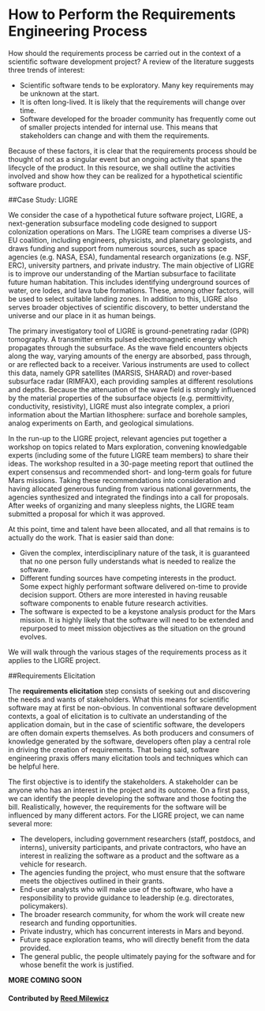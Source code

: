 # How to Perform the Requirements Engineering Process

How should the requirements process be carried out in the context of a scientific software development project? A review of the literature suggests three trends of interest:

- Scientific software tends to be exploratory. Many key requirements may be unknown at the start.
- It is often long-lived. It is likely that the requirements will change over time. 
- Software developed for the broader community has frequently come out of smaller projects intended for internal use. This means that stakeholders can change and with them the requirements. 

Because of these factors, it is clear that the requirements process should be thought of not as a singular event but an ongoing activity that spans the lifecycle of the product. In this resource, we shall outline the activities involved and show how they can be realized for a hypothetical scientific software product.

##Case Study: LIGRE

We consider the case of a hypothetical future software project, LIGRE, a next-generation subsurface modeling code designed to support colonization operations on Mars. The LIGRE team comprises a diverse US-EU coalition, including engineers, physicists, and planetary geologists, and draws funding and support from numerous sources, such as space agencies (e.g. NASA, ESA), fundamental research organizations (e.g. NSF, ERC), university partners, and private industry. The main objective of LIGRE is to improve our understanding of the Martian subsurface to facilitate future human habitation. This includes identifying underground sources of water, ore lodes, and lava tube formations. These, among other factors, will be used to select suitable landing zones. In addition to this, LIGRE also serves broader objectives of scientific discovery, to better understand the universe and our place in it as human beings.

The primary investigatory tool of LIGRE is ground-penetrating radar (GPR) tomography. A transmitter emits pulsed electromagnetic energy which propagates through the subsurface. As the wave field encounters objects along the way, varying amounts of the energy are absorbed, pass through, or are reflected back to a receiver. Various instruments are used to collect this data, namely GPR satellites (MARSIS, SHARAD) and rover-based subsurface radar (RIMFAX), each providing samples at different resolutions and depths. Because the attenuation of the wave field is strongly influenced by the material properties of the subsurface objects (e.g. permittivity, conductivity, resistivity), LIGRE must also integrate complex, a priori information about the Martian lithosphere: surface and borehole samples, analog experiments on Earth, and geological simulations. 

In the run-up to the LIGRE project, relevant agencies put together a workshop on topics related to Mars exploration, convening knowledgable experts (including some of the future LIGRE team members) to share their ideas. The workshop resulted in a 30-page meeting report that outlined the expert consensus and recommended short- and long-term goals for future Mars missions. Taking these recommendations into consideration and having allocated generous funding from various national governments, the agencies synthesized and integrated the findings into a call for proposals. After weeks of organizing and many sleepless nights, the LIGRE team submitted a proposal for which it was approved.

At this point, time and talent have been allocated, and all that remains is to actually do the work. That is easier said than done:

- Given the complex, interdisciplinary nature of the task, it is guaranteed that no one person fully understands what is needed to realize the software. 
- Different funding sources have competing interests in the product. Some expect highly performant software delivered on-time to provide decision support. Others are more interested in having reusable software components to enable future research activities.
- The software is expected to be a keystone analysis product for the Mars mission. It is highly likely that the software will need to be extended and repurposed to meet mission objectives as the situation on the ground evolves.

We will walk through the various stages of the requirements process as it applies to the LIGRE project.

##Requirements Elicitation

The **requirements elicitation** step consists of seeking out and discovering the needs and wants of stakeholders. What this means for scientific software may at first be non-obvious. In conventional software development contexts, a goal of elicitation is to cultivate an understanding of the application domain, but in the case of scientific software, the developers are often domain experts themselves. As both producers and consumers of knowledge generated by the software, developers often play a central role in driving the creation of requirements. That being said, software engineering praxis offers many elicitation tools and techniques which can be helpful here.

The first objective is to identify the stakeholders. A stakeholder can be anyone who has an interest in the project and its outcome. On a first pass, we can identify the people developing the software and those footing the bill. Realistically, however, the requirements for the software will be influenced by many different actors. For the LIGRE project, we can name several more:

- The developers, including government researchers (staff, postdocs, and interns), university participants, and private contractors, who have an interest in realizing the software as a product and the software as a vehicle for research.
- The agencies funding the project, who must ensure that the software meets the objectives outlined in their grants. 
- End-user analysts who will make use of the software, who have a responsibility to provide guidance to leadership (e.g. directorates, policymakers).
- The broader research community, for whom the work will create new research and funding opportunities.
- Private industry, which has concurrent interests in Mars and beyond.
- Future space exploration teams, who will directly benefit from the data provided. 
- The general public, the people ultimately paying for the software and for whose benefit the work is justified.

**MORE COMING SOON**



#### Contributed by [Reed Milewicz](https://github.com/rmmilewi)

<!---
Publish: yes
Categories: Collaboration, Planning
Topics: requirements
Tags: requirements, howto
Level: 0
Prerequisites: none
Aggregate: none
--->